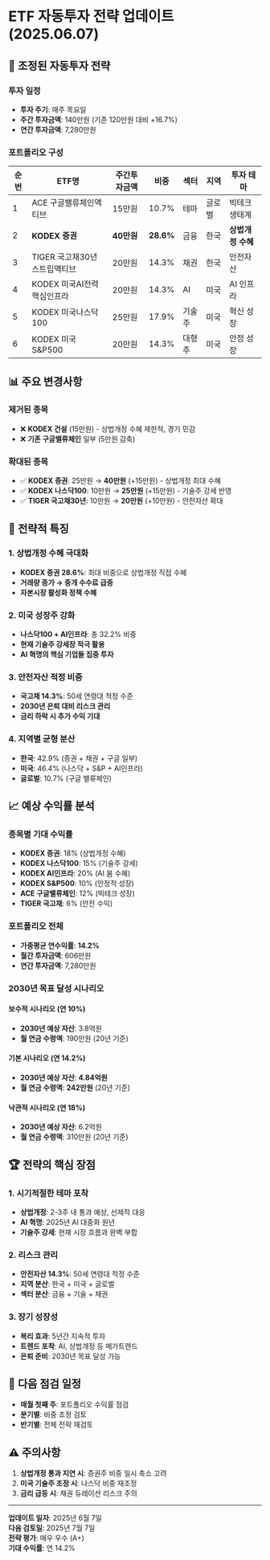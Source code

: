 # ETF 자동투자 전략 업데이트 (2025.06.07)

## 🎯 조정된 자동투자 전략

### **투자 일정**
- **투자 주기**: 매주 목요일
- **주간 투자금액**: 140만원 (기존 120만원 대비 +16.7%)
- **연간 투자금액**: 7,280만원

### **포트폴리오 구성**

| 순번 | ETF명 | 주간투자금액 | 비중 | 섹터 | 지역 | 투자 테마 |
|------|-------|--------------|------|------|------|----------|
| 1 | ACE 구글밸류체인액티브 | 15만원 | 10.7% | 테마 | 글로벌 | 빅테크 생태계 |
| 2 | **KODEX 증권** | **40만원** | **28.6%** | 금융 | 한국 | **상법개정 수혜** |
| 3 | TIGER 국고채30년스트립액티브 | 20만원 | 14.3% | 채권 | 한국 | 안전자산 |
| 4 | KODEX 미국AI전력핵심인프라 | 20만원 | 14.3% | AI | 미국 | AI 인프라 |
| 5 | KODEX 미국나스닥100 | 25만원 | 17.9% | 기술주 | 미국 | 혁신 성장 |
| 6 | KODEX 미국S&P500 | 20만원 | 14.3% | 대형주 | 미국 | 안정 성장 |

## 📊 주요 변경사항

### **제거된 종목**
- ❌ **KODEX 건설** (15만원) - 상법개정 수혜 제한적, 경기 민감
- ❌ **기존 구글밸류체인** 일부 (5만원 감축)

### **확대된 종목**
- ✅ **KODEX 증권**: 25만원 → **40만원** (+15만원) - 상법개정 최대 수혜
- ✅ **KODEX 나스닥100**: 10만원 → **25만원** (+15만원) - 기술주 강세 반영
- ✅ **TIGER 국고채30년**: 10만원 → **20만원** (+10만원) - 안전자산 확대

## 🎯 전략적 특징

### **1. 상법개정 수혜 극대화**
- **KODEX 증권 28.6%**: 최대 비중으로 상법개정 직접 수혜
- **거래량 증가 → 중개 수수료 급증**
- **자본시장 활성화 정책 수혜**

### **2. 미국 성장주 강화**
- **나스닥100 + AI인프라**: 총 32.2% 비중
- **현재 기술주 강세장 적극 활용**
- **AI 혁명의 핵심 기업들 집중 투자**

### **3. 안전자산 적정 비중**
- **국고채 14.3%**: 50세 연령대 적정 수준
- **2030년 은퇴 대비 리스크 관리**
- **금리 하락 시 추가 수익 기대**

### **4. 지역별 균형 분산**
- **한국**: 42.9% (증권 + 채권 + 구글 일부)
- **미국**: 46.4% (나스닥 + S&P + AI인프라)
- **글로벌**: 10.7% (구글 밸류체인)

## 📈 예상 수익률 분석

### **종목별 기대 수익률**
- **KODEX 증권**: 18% (상법개정 수혜)
- **KODEX 나스닥100**: 15% (기술주 강세)
- **KODEX AI인프라**: 20% (AI 붐 수혜)
- **KODEX S&P500**: 10% (안정적 성장)
- **ACE 구글밸류체인**: 12% (빅테크 성장)
- **TIGER 국고채**: 6% (안전 수익)

### **포트폴리오 전체**
- **가중평균 연수익률**: **14.2%**
- **월간 투자금액**: 606만원
- **연간 투자금액**: 7,280만원

### **2030년 목표 달성 시나리오**

#### **보수적 시나리오 (연 10%)**
- **2030년 예상 자산**: 3.8억원
- **월 연금 수령액**: 190만원 (20년 기준)

#### **기본 시나리오 (연 14.2%)**
- **2030년 예상 자산**: **4.84억원**
- **월 연금 수령액**: **242만원** (20년 기준)

#### **낙관적 시나리오 (연 18%)**
- **2030년 예상 자산**: 6.2억원
- **월 연금 수령액**: 310만원 (20년 기준)

## 🏆 전략의 핵심 장점

### **1. 시기적절한 테마 포착**
- **상법개정**: 2-3주 내 통과 예상, 선제적 대응
- **AI 혁명**: 2025년 AI 대중화 원년
- **기술주 강세**: 현재 시장 흐름과 완벽 부합

### **2. 리스크 관리**
- **안전자산 14.3%**: 50세 연령대 적정 수준
- **지역 분산**: 한국 + 미국 + 글로벌
- **섹터 분산**: 금융 + 기술 + 채권

### **3. 장기 성장성**
- **복리 효과**: 5년간 지속적 투자
- **트렌드 포착**: AI, 상법개정 등 메가트렌드
- **은퇴 준비**: 2030년 목표 달성 가능

## 📅 다음 점검 일정

- **매월 첫째 주**: 포트폴리오 수익률 점검
- **분기별**: 비중 조정 검토
- **반기별**: 전체 전략 재검토

## ⚠️ 주의사항

1. **상법개정 통과 지연 시**: 증권주 비중 일시 축소 고려
2. **미국 기술주 조정 시**: 나스닥 비중 재조정
3. **금리 급등 시**: 채권 듀레이션 리스크 주의

---

**업데이트 일자**: 2025년 6월 7일  
**다음 검토일**: 2025년 7월 7일  
**전략 평가**: 매우 우수 (A+)  
**기대 수익률**: 연 14.2%